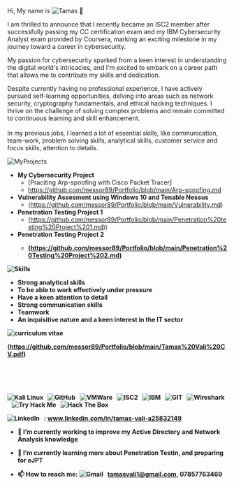 

Hi, My name is  ![Tamas](https://img.shields.io/badge/Tamas-red) 👋
  
<a>I am thrilled to announce that I recently became an ISC2 member after successfully passing my CC certification exam and my IBM Cybersecurity Analyst exam provided by Coursera, marking an exciting milestone in my journey toward a career in cybersecurity. </a>

My passion for cybersecurity sparked from a keen interest in understanding the digital world's intricacies, and I'm excited to embark on a career path that allows me to contribute my skills and dedication.


Despite currently having no professional experience, I have actively pursued self-learning opportunities, delving into areas such as network security, cryptography fundamentals, and ethical hacking techniques. I thrive on the challenge of solving complex problems and remain committed to continuous learning and skill enhancement.
<br>
<br>
In my previous jobs, I learned a lot of essential skills, like communication, team-work, problem solving skills, analytical skills, customer service and focus skills, attention to details.


![MyProjects](https://img.shields.io/badge/My-Projects-blue)


- <b> My Cybersecurity Project</b>
  - [Praciting Arp-spoofing with Cisco Packet Tracer]
  - https://github.com/messor89/Portfolio/blob/main/Arp-spoofing.md
- <b>Vulnerability Assesment using Windows 10 and Tenable Nessus</b>
  - (https://github.com/messor89/Portfolio/blob/main/Vulnerability.md) 
- <b>Penetration Testing Project 1</b>
  - (https://github.com/messor89/Portfolio/blob/main/Penetration%20testing%20Project%201.md))
- <b> Penetration Testing Project 2
  - (https://github.com/messor89/Portfolio/blob/main/Penetration%20Testing%20Project%202.md)</br>

![Skills](https://img.shields.io/badge/Skills-orange)

- Strong analytical skills
- To be able to work effectively under pressure
- Have a keen attention to detail
- Strong communication skills
- Teamwork
- An inquisitive nature and a keen interest in the IT sector




![curriculum vitae](https://img.shields.io/badge/Curriculum-Vitae-darkred)


(https://github.com/messor89/Portfolio/blob/main/Tamas%20Vali%20CV.pdf)
<br>
<br>
<br>
<br>
<br>

![Kali Linux](https://img.shields.io/badge/-KaliLinux-black?logo=kalilinux&style=social)&nbsp;&nbsp;
![GitHub](https://img.shields.io/badge/-GitHub-black?logo=github&style=social)&nbsp;&nbsp;
![VMWare](https://img.shields.io/badge/-VMWare-black?logo=vmware&style=social)&nbsp;&nbsp;
![ISC2](https://img.shields.io/badge/-ISC2-black?logo=isc2&style=social)&nbsp;&nbsp;
![IBM](https://img.shields.io/badge/-IBM-black?logo=IBM&style=social)&nbsp;&nbsp;
![GIT](https://img.shields.io/badge/-GIT-black?logo=GIT&style=social)&nbsp;&nbsp;
![Wireshark](https://img.shields.io/badge/-Wireshark-black?logo=wireshark&style=social)&nbsp;&nbsp;
![Try Hack Me](https://img.shields.io/badge/-TryHackMe-black?logo=tryhackme&style=social)&nbsp;&nbsp;
![Hack The Box](https://img.shields.io/badge/-HackTheBox-black?logo=Hackthebox&style=social)&nbsp;&nbsp;




![LinkedIn](https://img.shields.io/badge/-LinkedIn-black?logo=linkedin&style=social)&nbsp;&nbsp;
: www.linkedin.com/in/tamas-vali-a25832149

- 🔭 I’m currently working to improve my Active Directory and Network Analysis knowledge

- 🌱 I’m currently learning more about Penetration Testin, and preparing for eJPT

- 📫 How to reach me: ![Gmail](https://img.shields.io/badge/-Gmail-black?logo=gmail&style=social)&nbsp;&nbsp;
 tamasvali1@gmail.com, 07857763469
<br>
<br>

</html>
